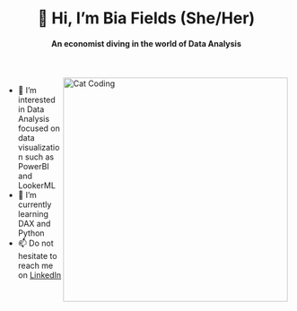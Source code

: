 <h1 align = "center"> 👋 Hi, I’m Bia Fields (She/Her) </h1>
<h4 align = "center"> An economist diving in the world of Data Analysis </h4>

<br></br>
<img align="right" alt="Cat Coding" width="400" src="https://media1.tenor.com/m/8wBCqZH60U8AAAAC/computer-cat.gif">
- 👀 I’m interested in Data Analysis focused on data visualization such as PowerBI and LookerML
- 🌱 I’m currently learning DAX and Python
- 📫 Do not hesitate to reach me on [LinkedIn](https://www.linkedin.com/in/beatrizcampos/)
